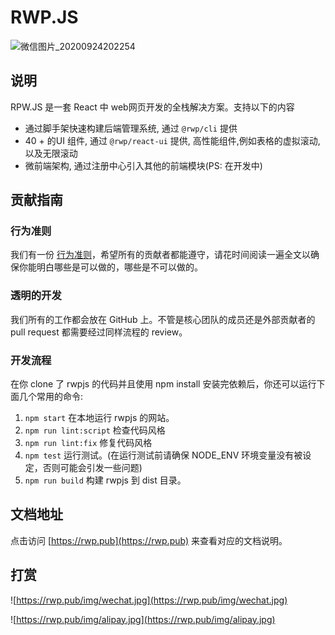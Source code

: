 # RWP.JS

![微信图片_20200924202254](https://user-images.githubusercontent.com/24241052/94144519-cd8e4980-fea3-11ea-96c6-5996538bcf18.png)

## 说明

RPW.JS 是一套 React 中 web网页开发的全栈解决方案。支持以下的内容

- 通过脚手架快速构建后端管理系统, 通过 `@rwp/cli` 提供 
- 40 + 的UI 组件, 通过 `@rwp/react-ui` 提供, 高性能组件,例如表格的虚拟滚动,以及无限滚动
- 微前端架构, 通过注册中心引入其他的前端模块(PS: 在开发中)

## 贡献指南

### 行为准则
我们有一份 [行为准则](./CODE_OF_CONDUCT.md)，希望所有的贡献者都能遵守，请花时间阅读一遍全文以确保你能明白哪些是可以做的，哪些是不可以做的。

### 透明的开发

我们所有的工作都会放在 GitHub 上。不管是核心团队的成员还是外部贡献者的 pull request 都需要经过同样流程的 review。

### 开发流程

在你 clone 了 rwpjs 的代码并且使用 npm install 安装完依赖后，你还可以运行下面几个常用的命令:

1. `npm start` 在本地运行 rwpjs 的网站。
2. `npm run lint:script` 检查代码风格
3. `npm run lint:fix` 修复代码风格
4. `npm test` 运行测试。(在运行测试前请确保 NODE_ENV 环境变量没有被设定，否则可能会引发一些问题)
5. `npm run build` 构建 rwpjs 到 dist 目录。

## 文档地址

点击访问 [https://rwp.pub](https://rwp.pub) 来查看对应的文档说明。

## 打赏

![https://rwp.pub/img/wechat.jpg](https://rwp.pub/img/wechat.jpg)

![https://rwp.pub/img/alipay.jpg](https://rwp.pub/img/alipay.jpg)

